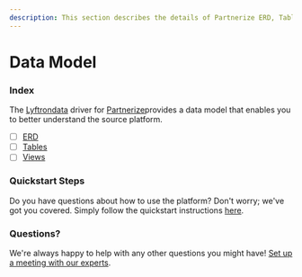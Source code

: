 ```yaml
---
description: This section describes the details of Partnerize ERD, Tables, and Views.
---
```


# Data Model

### Index

The  [Lyftrondata](https://www.lyftrondata.com/) driver for [Partnerize](https://www.lyftrondata.com/integration/marketing-analytics/partnerize/)provides a data model that enables you to better understand the source platform.

* [ ] [ERD](../../../marketing-analytics/partnerize/data-model/erd.md)
* [ ] [Tables](../../../marketing-analytics/partnerize/data-model/tables.md)
* [ ] [Views](../../../marketing-analytics/partnerize/data-model/views.md)

### Quickstart Steps

Do you have questions about how to use the platform? Don't worry; we've got you covered. Simply follow the quickstart instructions [here](../../../marketing-analytics/partnerize/quickstart-steps.md).

### Questions? <a href="#questions" id="questions"></a>

We're always happy to help with any other questions you might have! [Set up a meeting with our experts](https://www.lyftrondata.com/book-a-meeting/).


